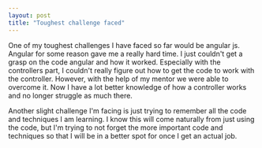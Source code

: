 ```yaml
---
layout: post
title: "Toughest challenge faced"
---
```


One of my toughest challenges I have faced so far would be angular js. Angular for some reason gave me a really hard time. I just couldn't get a grasp on the code angular and how it worked. Especially with the controllers part, I couldn't really figure out how to get the code to work with the controller. However, with the help of my mentor we were able to overcome it. Now I have a lot better knowledge of how a controller works and no longer struggle as much there.

Another slight challenge I'm facing is just trying to remember all the code and techniques I am learning. I know this will come naturally from just using the code, but I'm trying to not forget the more important code and techniques so that I will be in a better spot for once I get an actual job.
